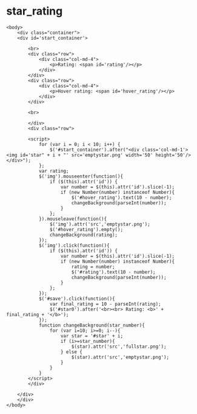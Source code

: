 # star_rating

<html>
	<head>
		<link rel="stylesheet" href="https://maxcdn.bootstrapcdn.com/bootstrap/3.3.5/css/bootstrap.min.css">
		<script src="http://code.jquery.com/jquery-1.11.0.min.js"></script>
		<meta name="viewport" content="width=device-width, initial-scale=1">
	</head>

	<body>
		<div class="container">
		<div id='start_container'>

			<br>
			<div class="row">
				<div class="col-md-4">
					<p>Rating: <span id='rating'/></p>
				</div>
			</div>
			<div class="row">
				<div class="col-md-4">
					<p>Hover rating: <span id='hover_rating'/></p>
				</div>
			</div>

			<br>

			</div>
			<div class="row">

			<script>
				for (var i = 0; i < 10; i++) {
					$('#start_container').after("<div class='col-md-1'><img id='star" + i + "' src='emptystar.png' width='50' height='50'/></div>");
				};
				var rating;
				$('img').mouseenter(function(){
					if ($(this).attr('id')) {
						var number = $(this).attr('id').slice(-1);
						if (new Number(number) instanceof Number){
							$('#hover_rating').text(10 - number);
							changeBackground(parseInt(number));
						}
					};
				}).mouseleave(function(){
					$('img').attr('src','emptystar.png');
					$('#hover_rating').empty();
					changeBackground(rating);
				});
				$('img').click(function(){
					if ($(this).attr('id')) {
						var number = $(this).attr('id').slice(-1);
						if (new Number(number) instanceof Number){
							rating = number;
							$('#rating').text(10 - number);
							changeBackground(parseInt(number));
						}
					};
				});
				$('#save').click(function(){
					var final_rating = 10 - parseInt(rating);
					$('#star0').after('<br><br> Rating: <b>' + final_rating + '</b>');
				});
				function changeBackground(star_number){
					for (var i=10; i>=0; i--){
						var star = '#star' + i;
						if (i>=star_number){
							$(star).attr('src','fullstar.png');
						} else {
							$(star).attr('src','emptystar.png');
						}
					}
				}
			</script>
			</div>
			
		</div>
		</div>
	</body>
</html>
